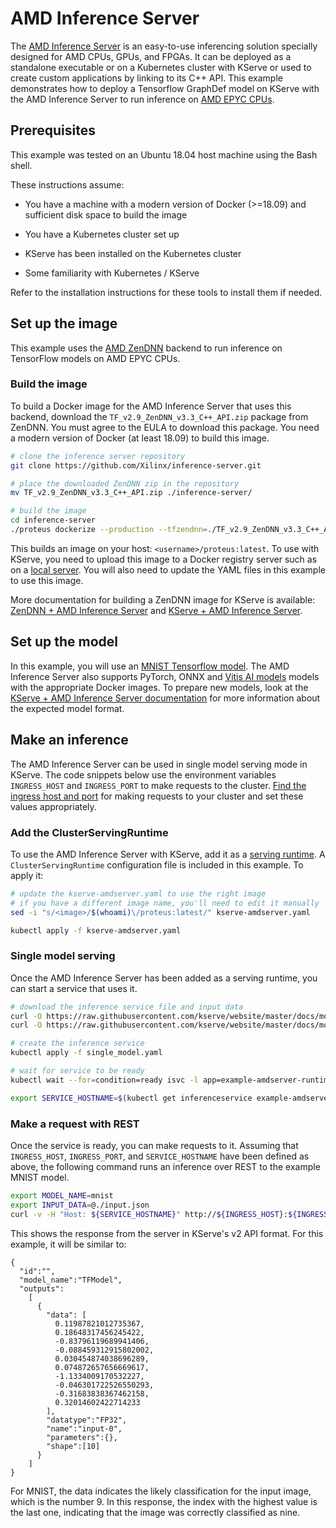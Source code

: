 # AMD Inference Server

The [AMD Inference Server](https://xilinx.github.io/inference-server/main/index.html) is an easy-to-use inferencing solution specially designed for AMD CPUs, GPUs, and FPGAs.
It can be deployed as a standalone executable or on a Kubernetes cluster with KServe or used to create custom applications by linking to its C++ API.
This example demonstrates how to deploy a Tensorflow GraphDef model on KServe with the AMD Inference Server to run inference on [AMD EPYC CPUs](https://www.amd.com/en/processors/epyc-server-cpu-family).

## Prerequisites

This example was tested on an Ubuntu 18.04 host machine using the Bash shell.

These instructions assume:

 - You have a machine with a modern version of Docker (>=18.09) and sufficient disk space to build the image

 - You have a Kubernetes cluster set up

 - KServe has been installed on the Kubernetes cluster

 - Some familiarity with Kubernetes / KServe

Refer to the installation instructions for these tools to install them if needed.

## Set up the image

This example uses the [AMD ZenDNN](https://developer.amd.com/zendnn/) backend to run inference on TensorFlow models on AMD EPYC CPUs.

### Build the image

To build a Docker image for the AMD Inference Server that uses this backend, download the `TF_v2.9_ZenDNN_v3.3_C++_API.zip` package from ZenDNN.
You must agree to the EULA to download this package.
You need a modern version of Docker (at least 18.09) to build this image.

```bash
# clone the inference server repository
git clone https://github.com/Xilinx/inference-server.git

# place the downloaded ZenDNN zip in the repository
mv TF_v2.9_ZenDNN_v3.3_C++_API.zip ./inference-server/

# build the image
cd inference-server
./proteus dockerize --production --tfzendnn=./TF_v2.9_ZenDNN_v3.3_C++_API.zip
```

This builds an image on your host: `<username>/proteus:latest`.
To use with KServe, you need to upload this image to a Docker registry server such as on a [local server](https://docs.docker.com/registry/deploying/).
You will also need to update the YAML files in this example to use this image.

More documentation for building a ZenDNN image for KServe is available: [ZenDNN + AMD Inference Server](https://xilinx.github.io/inference-server/main/zendnn.html) and [KServe + AMD Inference Server](https://xilinx.github.io/inference-server/main/kserve.html).

## Set up the model

In this example, you will use an [MNIST Tensorflow model](https://github.com/Xilinx/inference-server/blob/main/tests/assets/mnist.zip).
The AMD Inference Server also supports PyTorch, ONNX and [Vitis AI models](https://github.com/Xilinx/Vitis-AI/tree/master/model_zoo) models with the appropriate Docker images.
To prepare new models, look at the [KServe + AMD Inference Server documentation](https://xilinx.github.io/inference-server/main/kserve.html) for more information about the expected model format.

## Make an inference

The AMD Inference Server can be used in single model serving mode in KServe.
The code snippets below use the environment variables `INGRESS_HOST` and `INGRESS_PORT` to make requests to the cluster.
[Find the ingress host and port](https://kserve.github.io/website/master/get_started/first_isvc/#4-determine-the-ingress-ip-and-ports) for making requests to your cluster and set these values appropriately.

### Add the ClusterServingRuntime

To use the AMD Inference Server with KServe, add it as a [serving runtime](https://kserve.github.io/website/master/modelserving/servingruntimes/).
A `ClusterServingRuntime` configuration file is included in this example.
To apply it:

```bash
# update the kserve-amdserver.yaml to use the right image
# if you have a different image name, you'll need to edit it manually
sed -i "s/<image>/$(whoami)\/proteus:latest/" kserve-amdserver.yaml

kubectl apply -f kserve-amdserver.yaml
```

### Single model serving

Once the AMD Inference Server has been added as a serving runtime, you can start a service that uses it.

```bash
# download the inference service file and input data
curl -O https://raw.githubusercontent.com/kserve/website/master/docs/modelserving/v1beta1/amd/single_model.yaml
curl -O https://raw.githubusercontent.com/kserve/website/master/docs/modelserving/v1beta1/amd/input.json

# create the inference service
kubectl apply -f single_model.yaml

# wait for service to be ready
kubectl wait --for=condition=ready isvc -l app=example-amdserver-runtime-isvc

export SERVICE_HOSTNAME=$(kubectl get inferenceservice example-amdserver-runtime-isvc -o jsonpath='{.status.url}' | cut -d "/" -f 3)
```

### Make a request with REST

Once the service is ready, you can make requests to it.
Assuming that `INGRESS_HOST`, `INGRESS_PORT`, and `SERVICE_HOSTNAME` have been defined as above, the following command runs an inference over REST to the example MNIST model.

```bash
export MODEL_NAME=mnist
export INPUT_DATA=@./input.json
curl -v -H "Host: ${SERVICE_HOSTNAME}" http://${INGRESS_HOST}:${INGRESS_PORT}/v2/models/${MODEL_NAME}/infer -d ${INPUT_DATA}
```

This shows the response from the server in KServe's v2 API format.
For this example, it will be similar to:

```{ .bash .no-copy }
{
  "id":"",
  "model_name":"TFModel",
  "outputs":
    [
      {
        "data": [
          0.11987821012735367,
          0.18648317456245422,
          -0.83796119689941406,
          -0.088459312915802002,
          0.030454874038696289,
          0.074872657656669617,
          -1.1334009170532227,
          -0.046301722526550293,
          -0.31683838367462158,
          0.32014602422714233
        ],
        "datatype":"FP32",
        "name":"input-0",
        "parameters":{},
        "shape":[10]
      }
    ]
}
```

For MNIST, the data indicates the likely classification for the input image, which is the number 9.
In this response, the index with the highest value is the last one, indicating that the image was correctly classified as nine.
